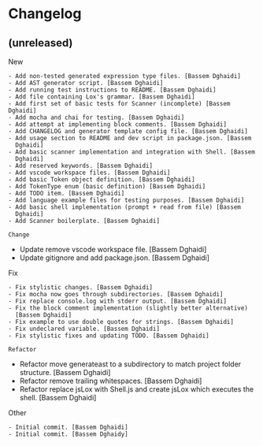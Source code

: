 Changelog
=========


(unreleased)
------------

New
~~~
- Add non-tested generated expression type files. [Bassem Dghaidi]
- Add AST generator script. [Bassem Dghaidi]
- Add running test instructions to README. [Bassem Dghaidi]
- Add file containing Lox's grammar. [Bassem Dghaidi]
- Add first set of basic tests for Scanner (incomplete) [Bassem Dghaidi]
- Add mocha and chai for testing. [Bassem Dghaidi]
- Add attempt at implementing block comments. [Bassem Dghaidi]
- Add CHANGELOG and generator template config file. [Bassem Dghaidi]
- Add usage section to README and dev script in package.json. [Bassem
  Dghaidi]
- Add basic scanner implementation and integration with Shell. [Bassem
  Dghaidi]
- Add reserved keywords. [Bassem Dghaidi]
- Add vscode workspace files. [Bassem Dghaidi]
- Add basic Token object definition. [Bassem Dghaidi]
- Add TokenType enum (basic definition) [Bassem Dghaidi]
- Add TODO item. [Bassem Dghaidi]
- Add language example files for testing purposes. [Bassem Dghaidi]
- Add basic shell implementation (prompt + read from file) [Bassem
  Dghaidi]
- Add Scanner boilerplate. [Bassem Dghaidi]

Change
~~~~~~
- Update remove vscode workspace file. [Bassem Dghaidi]
- Update gitignore and add package.json. [Bassem Dghaidi]

Fix
~~~
- Fix stylistic changes. [Bassem Dghaidi]
- Fix mocha now goes through subdirectories. [Bassem Dghaidi]
- Fix replace console.log with stderr output. [Bassem Dghaidi]
- Fix the block comment implementation (slightly better alternative)
  [Bassem Dghaidi]
- Fix example to use double quotes for strings. [Bassem Dghaidi]
- Fix undeclared variable. [Bassem Dghaidi]
- Fix stylistic fixes and updating TODO. [Bassem Dghaidi]

Refactor
~~~~~~~~
- Refactor move generateast to a subdirectory to match project folder
  structure. [Bassem Dghaidi]
- Refactor remove trailing whitespaces. [Bassem Dghaidi]
- Refactor replace jsLox with Shell.js and create jsLox which executes
  the shell. [Bassem Dghaidi]

Other
~~~~~
- Initial commit. [Bassem Dghaidi]
- Initial commit. [Bassem Dghaidy]


